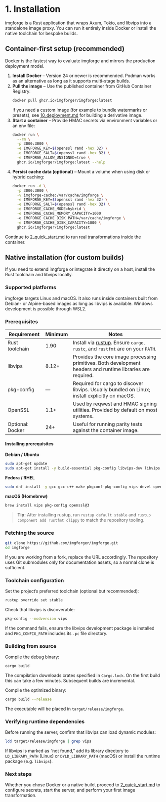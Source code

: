 # 1. Installation

imgforge is a Rust application that wraps Axum, Tokio, and libvips into a standalone image proxy. You can run it entirely inside Docker or install the native toolchain for bespoke builds.

## Container-first setup (recommended)

Docker is the fastest way to evaluate imgforge and mirrors the production deployment model.

1. **Install Docker** – Version 24 or newer is recommended. Podman works as an alternative as long as it supports multi-stage builds.
2. **Pull the image** – Use the published container from GitHub Container Registry:
   ```bash
   docker pull ghcr.io/imgforger/imgforge:latest
   ```
   If you need a custom image (for example to bundle watermarks or presets), see [10_deployment.md](10_deployment.md) for building a derivative image.
3. **Start a container** – Provide HMAC secrets via environment variables or an env file:
   ```bash
   docker run \
     --rm \
     -p 3000:3000 \
     -e IMGFORGE_KEY=$(openssl rand -hex 32) \
     -e IMGFORGE_SALT=$(openssl rand -hex 32) \
     -e IMGFORGE_ALLOW_UNSIGNED=true \
     ghcr.io/imgforger/imgforge:latest --help
   ```
4. **Persist cache data (optional)** – Mount a volume when using disk or hybrid caching:
   ```bash
   docker run -d \
     -p 3000:3000 \
     -v imgforge-cache:/var/cache/imgforge \
     -e IMGFORGE_KEY=$(openssl rand -hex 32) \
     -e IMGFORGE_SALT=$(openssl rand -hex 32) \
     -e IMGFORGE_CACHE_MODE=hybrid \
     -e IMGFORGE_CACHE_MEMORY_CAPACITY=1000
     -e IMGFORGE_CACHE_DISK_PATH=/var/cache/imgforge \
     -e IMGFORGE_CACHE_DISK_CAPACITY=1000 \
     ghcr.io/imgforger/imgforge:latest
   ```

Continue to [2_quick_start.md](2_quick_start.md) to run real transformations inside the container.

## Native installation (for custom builds)

If you need to extend imgforge or integrate it directly on a host, install the Rust toolchain and libvips locally.

### Supported platforms

imgforge targets Linux and macOS. It also runs inside containers built from Debian- or Alpine-based images as long as libvips is available. Windows development is possible through WSL2.

### Prerequisites

| Requirement      | Minimum | Notes                                                                                                       |
|------------------|---------|-------------------------------------------------------------------------------------------------------------|
| Rust toolchain   | 1.90    | Install via [rustup](https://rustup.rs/). Ensure `cargo`, `rustc`, and `rustfmt` are on your `PATH`.        |
| libvips          | 8.12+   | Provides the core image processing primitives. Both development headers and runtime libraries are required. |
| pkg-config       | —       | Required for cargo to discover libvips. Usually bundled on Linux; install explicitly on macOS.              |
| OpenSSL          | 1.1+    | Used by reqwest and HMAC signing utilities. Provided by default on most systems.                            |
| Optional: Docker | 24+     | Useful for running parity tests against the container image.                                                |

#### Installing prerequisites

**Debian / Ubuntu**

```bash
sudo apt-get update
sudo apt-get install -y build-essential pkg-config libvips-dev libvips openssl ca-certificates
```

**Fedora / RHEL**

```bash
sudo dnf install -y gcc gcc-c++ make pkgconf-pkg-config vips-devel openssl-devel
```

**macOS (Homebrew)**

```bash
brew install vips pkg-config openssl@3
```

> **Tip:** After installing rustup, run `rustup default stable` and `rustup component add rustfmt clippy` to match the repository tooling.

### Fetching the source

```bash
git clone https://github.com/imgforger/imgforge.git
cd imgforge
```

If you are working from a fork, replace the URL accordingly. The repository uses Git submodules only for documentation assets, so a normal clone is sufficient.

### Toolchain configuration

Set the project’s preferred toolchain (optional but recommended):

```bash
rustup override set stable
```

Check that libvips is discoverable:

```bash
pkg-config --modversion vips
```

If the command fails, ensure the libvips development package is installed and `PKG_CONFIG_PATH` includes its `.pc` file directory.

### Building from source

Compile the debug binary:

```bash
cargo build
```

The compilation downloads crates specified in `Cargo.lock`. On the first build this can take a few minutes. Subsequent builds are incremental.

Compile the optimized binary:

```bash
cargo build --release
```

The executable will be placed in `target/release/imgforge`.

### Verifying runtime dependencies

Before running the server, confirm that libvips can load dynamic modules:

```bash
ldd target/release/imgforge | grep vips
```

If libvips is marked as “not found,” add its library directory to `LD_LIBRARY_PATH` (Linux) or `DYLD_LIBRARY_PATH` (macOS) or install the runtime package (e.g. `libvips`).

### Next steps

Whether you chose Docker or a native build, proceed to [2_quick_start.md](2_quick_start.md) to configure secrets, start the server, and perform your first image transformation.
